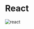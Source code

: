 # React
![react](https://github.com/nopicklesplz/NuCamp-React/assets/110065131/efb23e31-9edf-4a30-9a4e-e89646a262ec)
